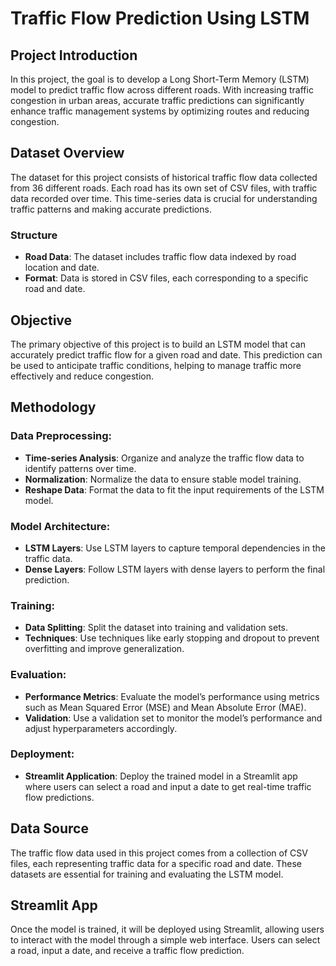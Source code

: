 # Traffic Flow Prediction Using LSTM

## Project Introduction

In this project, the goal is to develop a Long Short-Term Memory (LSTM) model to predict traffic flow across different roads. With increasing traffic congestion in urban areas, accurate traffic predictions can significantly enhance traffic management systems by optimizing routes and reducing congestion.

## Dataset Overview

The dataset for this project consists of historical traffic flow data collected from 36 different roads. Each road has its own set of CSV files, with traffic data recorded over time. This time-series data is crucial for understanding traffic patterns and making accurate predictions.

### Structure

- **Road Data**: The dataset includes traffic flow data indexed by road location and date.
- **Format**: Data is stored in CSV files, each corresponding to a specific road and date.

## Objective

The primary objective of this project is to build an LSTM model that can accurately predict traffic flow for a given road and date. This prediction can be used to anticipate traffic conditions, helping to manage traffic more effectively and reduce congestion.

## Methodology

### Data Preprocessing:

- **Time-series Analysis**: Organize and analyze the traffic flow data to identify patterns over time.
- **Normalization**: Normalize the data to ensure stable model training.
- **Reshape Data**: Format the data to fit the input requirements of the LSTM model.

### Model Architecture:

- **LSTM Layers**: Use LSTM layers to capture temporal dependencies in the traffic data.
- **Dense Layers**: Follow LSTM layers with dense layers to perform the final prediction.

### Training:

- **Data Splitting**: Split the dataset into training and validation sets.
- **Techniques**: Use techniques like early stopping and dropout to prevent overfitting and improve generalization.

### Evaluation:

- **Performance Metrics**: Evaluate the model’s performance using metrics such as Mean Squared Error (MSE) and Mean Absolute Error (MAE).
- **Validation**: Use a validation set to monitor the model’s performance and adjust hyperparameters accordingly.

### Deployment:

- **Streamlit Application**: Deploy the trained model in a Streamlit app where users can select a road and input a date to get real-time traffic flow predictions.

## Data Source

The traffic flow data used in this project comes from a collection of CSV files, each representing traffic data for a specific road and date. These datasets are essential for training and evaluating the LSTM model.

## Streamlit App

Once the model is trained, it will be deployed using Streamlit, allowing users to interact with the model through a simple web interface. Users can select a road, input a date, and receive a traffic flow prediction.
